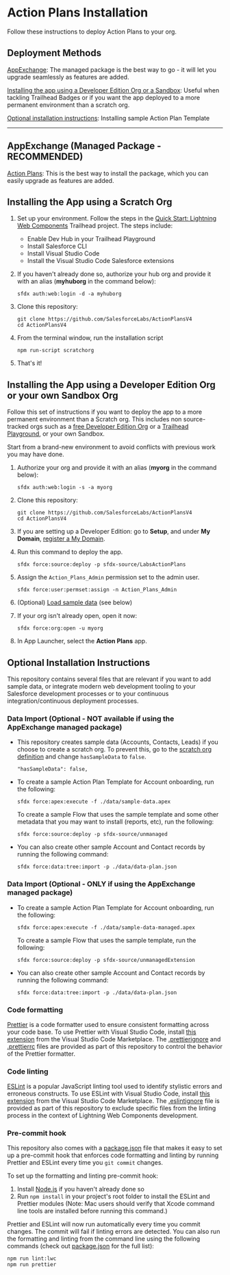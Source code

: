# Action Plans Installation

Follow these instructions to deploy Action Plans to your org.

## Deployment Methods

[AppExchange](#appexchange-managed-package---recommended): The managed package is the best way to go - it will let you upgrade seamlessly as features are added.

[Installing the app using a Developer Edition Org or a Sandbox](#installing-the-app-using-a-developer-edition-org-or-your-own-sandbox-org): Useful when tackling Trailhead Badges or if you want the app deployed to a more permanent environment than a scratch org.

[Optional installation instructions](#optional-installation-instructions): Installing sample Action Plan Template
<hr/>

## AppExchange (Managed Package - RECOMMENDED)

[Action Plans](https://appexchange.salesforce.com): This is the best way to install the package, which you can easily upgrade as features are added.

## Installing the App using a Scratch Org

1. Set up your environment. Follow the steps in the [Quick Start: Lightning Web Components](https://trailhead.salesforce.com/content/learn/projects/quick-start-lightning-web-components/) Trailhead project. The steps include:

    - Enable Dev Hub in your Trailhead Playground
    - Install Salesforce CLI
    - Install Visual Studio Code
    - Install the Visual Studio Code Salesforce extensions

1. If you haven't already done so, authorize your hub org and provide it with an alias (**myhuborg** in the command below):

    ```
    sfdx auth:web:login -d -a myhuborg
    ```

1. Clone this repository:

    ```
    git clone https://github.com/SalesforceLabs/ActionPlansV4
    cd ActionPlansV4
    ```

1. From the terminal window, run the installation script
	```
	npm run-script scratchorg
	```

1. That's it! 
## Installing the App using a Developer Edition Org or your own Sandbox Org

Follow this set of instructions if you want to deploy the app to a more permanent environment than a Scratch org.
This includes non source-tracked orgs such as a [free Developer Edition Org](https://developer.salesforce.com/signup) or a [Trailhead Playground](https://trailhead.salesforce.com/), or your own Sandbox.

Start from a brand-new environment to avoid conflicts with previous work you may have done.

1. Authorize your org and provide it with an alias (**myorg** in the command below):

    ```
    sfdx auth:web:login -s -a myorg
    ```

1. Clone this repository:

    ```
    git clone https://github.com/SalesforceLabs/ActionPlansV4
    cd ActionPlansV4
    ```

1. If you are setting up a Developer Edition: go to **Setup**, and under **My Domain**, [register a My Domain](https://help.salesforce.com/articleView?id=domain_name_setup.htm&type=5).

1. Run this command to deploy the app.

    ```
    sfdx force:source:deploy -p sfdx-source/LabsActionPlans
    ```

1. Assign the `Action_Plans_Admin` permission set to the admin user.

    ```
    sfdx force:user:permset:assign -n Action_Plans_Admin
    ```

1. (Optional) [Load sample data](#optional-installation-instructions) (see below)

1. If your org isn't already open, open it now:

    ```
    sfdx force:org:open -u myorg
    ```

1. In App Launcher, select the **Action Plans** app.

## Optional Installation Instructions

This repository contains several files that are relevant if you want to add sample data, or integrate modern web development tooling to your Salesforce development processes or to your continuous integration/continuous deployment processes.

### Data Import (Optional - NOT available if using the AppExchange managed package)

- This repository creates sample data (Accounts, Contacts, Leads) if you choose to create a scratch org. To prevent this, go to the [scratch org definition](./config/project-scratch-def.json) and change `hasSampleData` to `false`.
    ```
	"hasSampleData": false,
	```

- To create a sample Action Plan Template for Account onboarding, run the following:
	```
	sfdx force:apex:execute -f ./data/sample-data.apex
	```
	To create a sample Flow that uses the sample template and some other metadata that you may want to install (reports, etc), run the following:
	```
	sfdx force:source:deploy -p sfdx-source/unmanaged
	```

- You can also create other sample Account and Contact records by running the following command:

    ```
    sfdx force:data:tree:import -p ./data/data-plan.json
    ```

### Data Import (Optional - ONLY if using the AppExchange managed package)

- To create a sample Action Plan Template for Account onboarding, run the following:
	```
	sfdx force:apex:execute -f ./data/sample-data-managed.apex
	```
	To create a sample Flow that uses the sample template, run the following:
	```
	sfdx force:source:deploy -p sfdx-source/unmanagedExtension
	```

- You can also create other sample Account and Contact records by running the following command:

    ```
    sfdx force:data:tree:import -p ./data/data-plan.json
    ```

### Code formatting

[Prettier](https://prettier.io/) is a code formatter used to ensure consistent formatting across your code base. To use Prettier with Visual Studio Code, install [this extension](https://marketplace.visualstudio.com/items?itemName=esbenp.prettier-vscode) from the Visual Studio Code Marketplace. The [.prettierignore](/.prettierignore) and [.prettierrc](/.prettierrc) files are provided as part of this repository to control the behavior of the Prettier formatter.

### Code linting

[ESLint](https://eslint.org/) is a popular JavaScript linting tool used to identify stylistic errors and erroneous constructs. To use ESLint with Visual Studio Code, install [this extension](https://marketplace.visualstudio.com/items?itemName=salesforce.salesforcedx-vscode-lwc) from the Visual Studio Code Marketplace. The [.eslintignore](/.eslintignore) file is provided as part of this repository to exclude specific files from the linting process in the context of Lightning Web Components development.

### Pre-commit hook

This repository also comes with a [package.json](./package.json) file that makes it easy to set up a pre-commit hook that enforces code formatting and linting by running Prettier and ESLint every time you `git commit` changes.

To set up the formatting and linting pre-commit hook:

1. Install [Node.js](https://nodejs.org) if you haven't already done so
1. Run `npm install` in your project's root folder to install the ESLint and Prettier modules (Note: Mac users should verify that Xcode command line tools are installed before running this command.)

Prettier and ESLint will now run automatically every time you commit changes. The commit will fail if linting errors are detected. You can also run the formatting and linting from the command line using the following commands (check out [package.json](./package.json) for the full list):

```
npm run lint:lwc
npm run prettier
```
